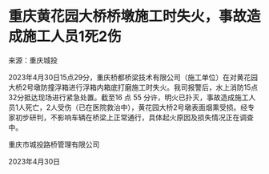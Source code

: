 # 重庆黄花园大桥桥墩施工时失火，事故造成施工人员1死2伤

来源：重庆城投

2023年4月30日15点29分，重庆桥都桥梁技术有限公司（施工单位）在对黄花园大桥2号墩防撞浮箱进行浮箱内箱底打磨施工时失火。我司报警后，水上消防15点32分抵达现场进行紧急处置。截至16
点 55
分许，明火已扑灭，事故造成施工人员1人死亡，2人受伤（已在医院救治中），黄花园大桥2号墩表面烟熏受损。经专家初步研判，不影响车辆在桥梁上正常通行，具体起火原因及损失情况正在调查中。

重庆市城投路桥管理有限公司

2023年4月30日

